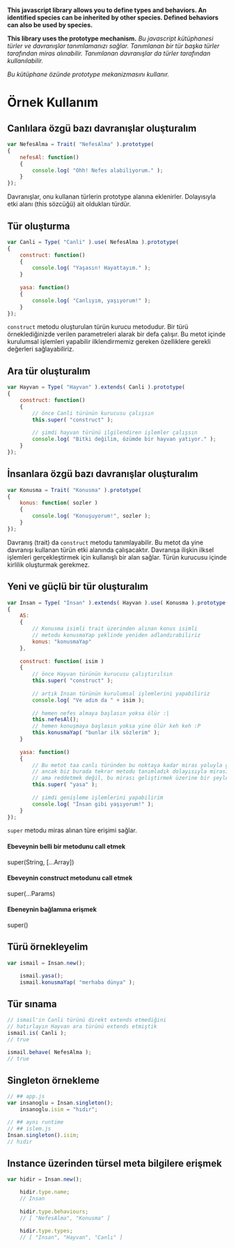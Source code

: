 **This javascript library allows you to define types and behaviors. An identified species can be inherited by other species. Defined behaviors can also be used by species.**

**This library uses the prototype mechanism.**
_Bu javascript kütüphanesi türler ve davranışlar tanımlamanızı sağlar. Tanımlanan bir tür başka
türler tarafından miras alınabilir. Tanımlanan davranışlar da türler tarafından kullanılabilir._

_Bu kütüphane özünde prototype mekanizmasını kullanır._

# Örnek Kullanım
## Canlılara özgü bazı davranışlar oluşturalım
```javascript
var NefesAlma = Trait( "NefesAlma" ).prototype(
{
    nefesAl: function()
    {
        console.log( "Ohh! Nefes alabiliyorum." );
    }
});
```

Davranışlar, onu kullanan türlerin prototype alanına eklenirler. Dolayısıyla etki alanı
(this sözcüğü) ait oldukları türdür.

## Tür oluşturma
```javascript
var Canli = Type( "Canli" ).use( NefesAlma ).prototype(
{
    construct: function()
    {
        console.log( "Yaşasın! Hayattayım." );
    }
    
    yasa: function()
    {
        console.log( "Canlıyım, yaşıyorum!" );
    }
});
```

`construct` metodu oluşturulan türün kurucu metodudur. Bir türü örneklediğinizde verilen
parametreleri alarak bir defa çalışır. Bu metot içinde kurulumsal işlemleri yapabilir
ilklendirmemiz gereken özelliklere gerekli değerleri sağlayabiliriz.

## Ara tür oluşturalım
```javascript
var Hayvan = Type( "Hayvan" ).extends( Canli ).prototype(
{
    construct: function()
    {
        // önce Canli türünün kurucusu çalışsın
        this.super( "construct" );
        
        // şimdi hayvan türünü ilgilendiren işlemler çalışsın
        console.log( "Bitki değilim, özümde bir hayvan yatıyor." );
    }
});
```
## İnsanlara özgü bazı davranışlar oluşturalım
```javascript
var Konusma = Trait( "Konusma" ).prototype(
{
    konus: function( sozler )
    {
        console.log( "Konuşuyorum!", sozler );
    }
});
```

Davranış (trait) da `construct` metodu tanımlayabilir. Bu metot da yine davranışı
kullanan türün etki alanında çalışacaktır. Davranışa ilişkin ilksel işlemleri
gerçekleştirmek için kullanışlı bir alan sağlar. Türün kurucusu içinde kirlilik
oluşturmak gerekmez.

## Yeni ve güçlü bir tür oluşturalım
```javascript
var Insan = Type( "Insan" ).extends( Hayvan ).use( Konusma ).prototype(
{
    AS:
    {
        // Konusma isimli trait üzerinden alınan konus isimli
        // metodu konusmaYap şeklinde yeniden adlandırabiliriz
        konus: "konusmaYap"
    },
    
    construct: function( isim )
    {
        // önce Hayvan türünün kurucusu çalıştırılsın
        this.super( "construct" );
        
        // artık Insan türünün kurulumsal işlemlerini yapabiliriz
        console.log( "Ve adım da " + isim );
        
        // hemen nefes almaya başlasın yoksa ölür :|
        this.nefesAl();
        // hemen konuşmaya başlasın yoksa yine ölür keh keh :P
        this.konusmaYap( "bunlar ilk sözlerim" );
    }
    
    yasa: function()
    {
        // Bu metot taa canlı türünden bu noktaya kadar miras yoluyla geldi
        // ancak biz burada tekrar metodu tanımladık dolayısıyla mirası reddettik
        // ama reddetmek değil, bu mirası geliştirmek üzerine bir şeyler katmak istiyorum
        this.super( "yasa" );
        
        // şimdi genişleme işlemlerini yapabilirim
        console.log( "İnsan gibi yaşıyorum!" );
    }
});
```

`super` metodu miras alınan türe erişimi sağlar.

#### Ebeveynin belli bir metodunu call etmek
super(String, [...Array])

#### Ebeveynin construct metodunu call etmek
super(...Params)

#### Ebeneynin bağlamına erişmek
super()

## Türü örnekleyelim
```javascript
var ismail = Insan.new();

    ismail.yasa();
    ismail.konusmaYap( "merhaba dünya" );
```

## Tür sınama
```javascript
// ismail'in Canli türünü direkt extends etmediğini
// hatırlayın Hayvan ara türünü extends etmiştik
ismail.is( Canli );
// true

ismail.behave( NefesAlma );
// true
```

## Singleton örnekleme
```javascript
// ## app.js
var insanoglu = Insan.singleton();
    insanoglu.isim = "hıdır";

// ## aynı runtime
// ## islem.js
Insan.singleton().isim;
// hıdır
```
## Instance üzerinden türsel meta bilgilere erişmek
```javascript
var hidir = Insan.new();

    hidir.type.name;
    // Insan
    
    hidir.type.behaviours;
    // [ "NefesAlma", "Konusma" ]
    
    hidir.type.types;
    // [ "Insan", "Hayvan", "Canlı" ]
```
